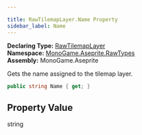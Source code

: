 ```yaml
---

title: RawTilemapLayer.Name Property
sidebar_label: Name
---
```

**Declaring Type:** [RawTilemapLayer](../)  
**Namespace:** [MonoGame.Aseprite.RawTypes](../../)  
**Assembly:** MonoGame.Aseprite

Gets the name assigned to the tilemap layer.

```csharp
public string Name { get; }
```

## Property Value

string


